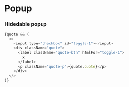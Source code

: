 # Popup

### Hidedable popup

```javascript
{quote && (
  <>
    <input type="checkbox" id="toggle-1"></input>
    <div className="quote">
      <label className="quote-btn" htmlFor="toggle-1">
        x
      </label>
      <p className="quote-p">{quote.quote}</p>
    </div>
  </>
)}
```
